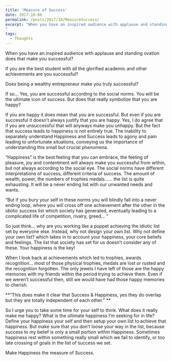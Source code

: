 ```yaml
---
title: 'Measure of Success'
date: 2017-10-06
permalink: /posts/2017/10/MeasureSuccess/
excerpt: "When you have an inspired audience with applause and standing ovation does that make you successful? If you are the best student with all the glorified academic and other achievements are you successful? Does being a wealthy entrepreneur make you truly successful?
"
tags:
  - Thoughts
---
```


When you have an inspired audience with applause and standing ovation does that make you successful? 

If you are the best student with all the glorified academic and other achievements are you successful? 

Does being a wealthy entrepreneur make you truly successful?

If so… Yes, you are successful according to the social norms. You will be the ultimate icon of success. But does that really symbolize that you are happy? 

If you are happy it does mean that you are successful. But even if you are successful it doesn’t always justify that you are happy. Yes, I do agree that if you are unsuccessful that will anyways make you unhappy. But the fact that success leads to happiness is not entirely true. The inability to separately understand Happiness and Success leads to agony and pain leading to unfortunate situations, conveying us the importance of understanding this small but crucial phenomena. 

“Happiness” is the best feeling that you can embrace, the feeling of pleasure, joy and contentment will always make you successful from within, but not always according to the social eye. The social norms have different interpretations of success, different criteria of success. The amount of wealth, power, the numbers of trophies medals…... the list is quite exhausting. It will be a never ending list with our unwanted needs and wants. 

“But if you bury your self in these norms you will blindly fall into a never ending loop, where you will cross off one achievement after the other in the idiotic success list which society has generated, eventually leading to a complicated life of competition, rivalry, greed… “

So just think… why are you working like a puppet achieving the idiotic list set by everyone else. Instead, why not design your own list. Why not define your own list? which takes in to account your happiness, your core beliefs and feelings. The list that society has set for us doesn’t consider any of these. Your happiness is the key!

When I look back at achievements which led to trophies, awards recognition… most of those physical trophies, medals are lost or rusted and the recognition forgotten. The only jewels I have left of those are the happy memories with my friends within the period trying to achieve them. Even if we weren’t successful then, still we would have had those happy memories to cherish.

**“This does make it clear that Success & Happiness, yes they do overlap but they are totally independent of each other.” **
 
So I urge you to take some time for your self to think. What does it really make me happy? What is the ultimate happiness I’m seeking for in life? Define your happiness your self and then setup your own list to achieve that happiness. But make sure that you don’t loose your way in the list, because success to my belief is only a small portion within Happiness. Sometimes happiness rest within something really small which we fail to identify, or too late crossing of goals in the list of success we set. 

Make Happiness the measure of Success. 
